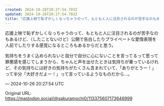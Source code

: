 ```yaml
---
created: 2024-10-26T20:27:54.703Z
updated: 2024-10-26T20:27:54.703Z
title: "応援上映で恥ずかしくなっちゃうのって、もともと人に注目されるのが苦手なのもあるけ[...]"
---
```


<p>応援上映で恥ずかしくなっちゃうのって、もともと人に注目されるのが苦手なのもあるけど、（したことないけど）公開で告白したりプライベートな愛情表現を人前でしたりする感覚になるところもあるからだと思う。</p><p>気持ちをうまく込められないと自分で自分に心にないことを言ってるって思って罪悪感を感じてしまうから、ちゃんと声を出せたときは気持ちが乗っているけれど、その気持ちには好きの気持ちがたくさん含まれていて、「ありがとうー！」って半分「大好きだよー！」って言っているようなものだから…。</p>

&mdash; 2024-10-26 20:27:54 UTC

Original URL: https://mastodon.social/@sakuramochi0/113375607173646999
